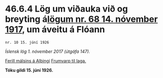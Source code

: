 # 46.6.4 Lög um viðauka við og breyting á[lögum nr. 68 14. nóvember 1917](1917068.md), um áveitu á Flóann

`nr. 10 15. júní 1926`

_Íslensk lög 1. nóvember 2017 (útgáfa 147)._

[Ferill málsins á Alþingi](https://www.althingi.is/thingstorf/thingmalalistar-eftir-thingum/ferill/?ltg=38&mnr=14)
[Frumvarp til laga.](https://www.althingi.is/altext/38/s/pdf/0014.pdf)

**Tóku gildi 15. júní 1926.**

